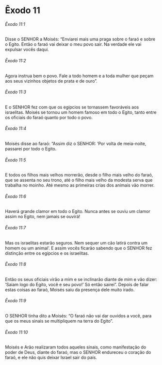 # Êxodo 11

###### Êxodo 11:1

Disse o SENHOR a Moisés: “Enviarei mais uma praga sobre o faraó e sobre o Egito. Então o faraó vai deixar o meu povo sair. Na verdade ele vai expulsar vocês daqui.

###### Êxodo 11:2

Agora instrua bem o povo. Fale a todo homem e a toda mulher que peçam aos seus vizinhos objetos de prata e de ouro”.

###### Êxodo 11:3

E o SENHOR fez com que os egípcios se tornassem favoráveis aos israelitas. Moisés se tornou um homem famoso em todo o Egito, tanto entre os oficiais do faraó quanto por todo o povo.

###### Êxodo 11:4

Moisés disse ao faraó: “Assim diz o SENHOR: ‘Por volta de meia-noite, passarei por todo o Egito.

###### Êxodo 11:5

E todos os filhos mais velhos morrerão, desde o filho mais velho do faraó, que se assenta no seu trono, até o filho mais velho da modesta serva que trabalha no moinho. Até mesmo as primeiras crias dos animais vão morrer.

###### Êxodo 11:6

Haverá grande clamor em todo o Egito. Nunca antes se ouviu um clamor assim no Egito, nem jamais se ouvirá!

###### Êxodo 11:7

Mas os israelitas estarão seguros. Nem sequer um cão latirá contra um homem ou um animal’. E assim vocês ficarão sabendo que o SENHOR fez distinção entre os egípcios e os israelitas.

###### Êxodo 11:8

Então os seus oficiais virão a mim e se inclinarão diante de mim e vão dizer: ‘Saiam logo do Egito, você e seu povo!’ Só então sairei”. Depois de falar estas coisas ao faraó, Moisés saiu da presença dele muito irado.

###### Êxodo 11:9

O SENHOR tinha dito a Moisés: “O faraó não vai dar ouvidos a você, para que os meus sinais se multipliquem na terra do Egito”.

###### Êxodo 11:10

Moisés e Arão realizaram todos aqueles sinais, como manifestação do poder de Deus, diante do faraó, mas o SENHOR endureceu o coração do faraó, e ele não quis deixar Israel sair do país.

